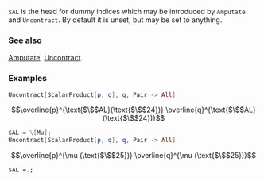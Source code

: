 `$AL` is the head for dummy indices which may be introduced by `Amputate` and `Uncontract`. By default it is unset, but may be set to anything.

### See also

[Amputate](Amputate), [Uncontract](Uncontract).

### Examples

```mathematica
Uncontract[ScalarProduct[p, q], q, Pair -> All]
```

$$\overline{p}^{\text{$\$$AL}(\text{$\$$24})} \overline{q}^{\text{$\$$AL}(\text{$\$$24})}$$

```mathematica
$AL = \[Mu];
Uncontract[ScalarProduct[p, q], q, Pair -> All]
```

$$\overline{p}^{\mu (\text{$\$$25})} \overline{q}^{\mu (\text{$\$$25})}$$

```mathematica
$AL =.;
```